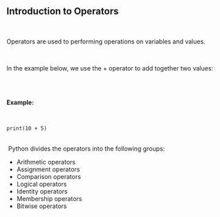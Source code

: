 <div _ngcontent-serverapp-c232="" class="note-body"><div _ngcontent-serverapp-c232="" class="body-text"><h2><strong>Introduction to Operators</strong></h2><p>&nbsp;</p><p>Operators are used to performing operations on variables and values.</p><p>&nbsp;</p><p>In the example below, we use the + operator to add together two values:</p><p><br>&nbsp;</p><p><strong>Example:</strong></p><p>&nbsp;</p><pre><code class="language-plaintext hljs">print(10 + 5)</code></pre><p><br>&nbsp;Python divides the operators into the following groups:</p><ul><li>Arithmetic operators</li><li>Assignment operators</li><li>Comparison operators</li><li>Logical operators</li><li>Identity operators</li><li>Membership operators</li><li>Bitwise operators</li></ul></div></div>